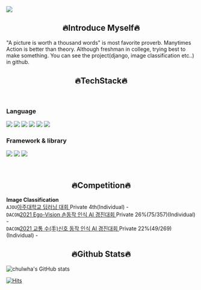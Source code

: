 <img src="https://capsule-render.vercel.app/api?type=wave&color=auto&height=300&section=header&text=Hi, Welcome &fontSize=90" />

<h2 align="center">🔥Introduce Myself🔥</h2>
"A picture is worth a thousand words" is most favorite proverb. Manytimes Action is better than theory. Although freshman in college, trying best to make something. You can see the project(django, image classification etc..) in github.

<h2 align="center">🔥TechStack🔥</h2>	
<br>

<p align="center">
  <h3>Language</h3>
  <img src="https://img.shields.io/badge/Python-3766AB?style=flat-square&logo=Python&logoColor=white"/>
  <img src="https://img.shields.io/badge/C-blue?style=flat-square&logo=C&logoColor=white"/>
  <img src="https://img.shields.io/badge/Java-red?style=flat-square&logo=Java&logoColor=white"/>
  <img src="https://img.shields.io/badge/JavaScript-yellow?style=flat-square&logo=JavaScript&logoColor=white"/>
  <img src="https://img.shields.io/badge/CSS-3766AB?style=flat-square&logo=CSS&logoColor=white"/>
  <img src="https://img.shields.io/badge/Html5-green?style=flat-square&logo=Html5&logoColor=white"/>
  <h3> Framework & library</h3>
   <img src="https://img.shields.io/badge/Django-black?style=flat-square&logo=Django&logoColor=white"/>
   <img src="https://img.shields.io/badge/Pytorch-orange?style=flat-square&logo=Pytorch&logoColor=white"/>
   <img src="https://img.shields.io/badge/Tensorflow-Yellow?style=flat-square&logo=Tensorflowh&logoColor=orange"/>
  
</p>

<br>

<h2 align="center">🔥Competition🔥</h2>
<strong align="center">Image Classification</strong><br>
<code>AJOU</code><a href="https://github.com/cjfghk5697/AjouDeeplearning_Compete">아주대학교 딥러닝 대회 </a>Private 4th(Individual) -<br>
<code>DACON</code><a href="https://dacon.io/competitions/official/235805/leaderboard">2021 Ego-Vision 손동작 인식 AI 경진대회 </a>Private 26%(75/357)(Individual) - <br>
<code>DACON</code><a href="https://dacon.io/competitions/official/235806/overview/description">2021 교통 수(手)신호 동작 인식 AI 경진대회 </a>Private 22%(49/269)(Individual) -<br>


<p align="center">

<h2 align="center">🔥Github Stats🔥</h2>
<p align="center">
  
![chulwha's GitHub stats](https://github-readme-stats.vercel.app/api?username=cjfghk5697&show_icons=true&theme=tokyonight)

[![Hits](https://hits.seeyoufarm.com/api/count/incr/badge.svg?url=https%3A%2F%2Fgithub.com%2Fcjfghk5697&count_bg=%2379C83D&title_bg=%23555555&icon=&icon_color=%23E7E7E7&title=hits&edge_flat=false)](https://hits.seeyoufarm.com)
  
</p>
